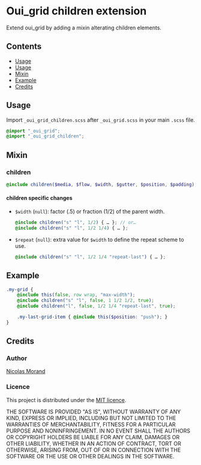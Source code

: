 # Oui_grid children extension

Extend oui_grid by adding a mixin alterating children elements.

## Contents

* [Usage](#usage)
* [Usage](#usage)
* [Mixin](#mixins)
* [Example](#example)
* [Credits](#credits)

## Usage

Import `_oui_grid_children.scss` after `_oui_grid.scss` in your main `.scss` file.

```scss
@import "_oui_grid";
@import "_oui_grid_children";
```

## Mixin

### children

```scss
@include children($media, $flow, $width, $gutter, $position, $padding);
```

#### children specific changes

- `$width` (`null`): factor (.5) or fraction (1/2) of the parent width.

  ```scss
  @include children("s" "l", 1/2) { … }; // or…
  @include children("s" "l", 1/2 1/4) { … };
  ```

- `$repeat` (`null`): extra value for `$width` to define the repeat scheme to use.

  ```scss
  @include children("s" "l", 1/2 1/4 "repeat-last") { … };
  ```

## Example

```scss
.my-grid {
    @include this(false, row wrap, "max-width");
    @include children("s" "l", false, 1 1/2 1/2, true);
    @include children("l", false, 1/2 1/4 "repeat-last", true);

    .my-last-grid-item { @include this($position: "push"); }
}
```

## Credits

### Author

[Nicolas Morand](https://twitter.com/NicolasGraph)

### Licence

This project is distributed under the [MIT licence](https://opensource.org/licenses/MIT).

THE SOFTWARE IS PROVIDED "AS IS", WITHOUT WARRANTY OF ANY KIND, EXPRESS OR IMPLIED, INCLUDING BUT NOT LIMITED TO THE WARRANTIES OF MERCHANTABILITY, FITNESS FOR A PARTICULAR PURPOSE AND NONINFRINGEMENT. IN NO EVENT SHALL THE AUTHORS OR COPYRIGHT HOLDERS BE LIABLE FOR ANY CLAIM, DAMAGES OR OTHER LIABILITY, WHETHER IN AN ACTION OF CONTRACT, TORT OR OTHERWISE, ARISING FROM, OUT OF OR IN CONNECTION WITH THE SOFTWARE OR THE USE OR OTHER DEALINGS IN THE SOFTWARE.
